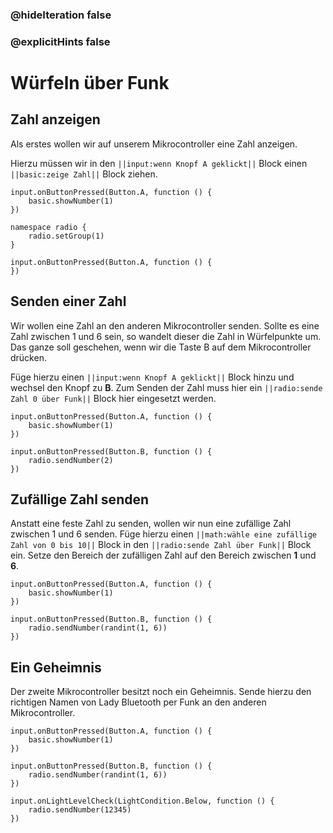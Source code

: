 ### @hideIteration false
### @explicitHints false

# Würfeln über Funk

## Zahl anzeigen

Als erstes wollen wir auf unserem Mikrocontroller eine Zahl anzeigen. 

Hierzu müssen wir in den ``||input:wenn Knopf A geklickt||`` Block einen ``||basic:zeige Zahl||`` Block ziehen.

```blocks
input.onButtonPressed(Button.A, function () {	
    basic.showNumber(1)
})
```

```customts
namespace radio {
    radio.setGroup(1)
}
```

```template
input.onButtonPressed(Button.A, function () {
})
```

## Senden einer Zahl

Wir wollen eine Zahl an den anderen Mikrocontroller senden. Sollte es eine Zahl zwischen 1 und 6 sein, so wandelt dieser die Zahl in Würfelpunkte um.
Das ganze soll geschehen, wenn wir die Taste B auf dem Mikrocontroller drücken.

Füge hierzu einen ``||input:wenn Knopf A geklickt||`` Block hinzu und wechsel den Knopf zu **B**.
Zum Senden der Zahl muss hier ein ``||radio:sende Zahl 0 über Funk||`` Block hier eingesetzt werden.

```blocks
input.onButtonPressed(Button.A, function () {	
    basic.showNumber(1)
})

input.onButtonPressed(Button.B, function () {	
    radio.sendNumber(2)
})
```

## Zufällige Zahl senden

Anstatt eine feste Zahl zu senden, wollen wir nun eine zufällige Zahl zwischen 1 und 6 senden. Füge hierzu einen ``||math:wähle eine zufällige Zahl von 0 bis 10||`` Block in den ``||radio:sende Zahl über Funk||`` Block ein. Setze den Bereich der zufälligen Zahl auf den Bereich zwischen **1** und **6**.


```blocks
input.onButtonPressed(Button.A, function () {	
    basic.showNumber(1)
})

input.onButtonPressed(Button.B, function () {	
    radio.sendNumber(randint(1, 6))
})
```

## Ein Geheimnis

Der zweite Mikrocontroller besitzt noch ein Geheimnis. Sende hierzu den richtigen Namen von Lady Bluetooth per Funk an den anderen Mikrocontroller.



```blocks
input.onButtonPressed(Button.A, function () {	
    basic.showNumber(1)
})

input.onButtonPressed(Button.B, function () {	
    radio.sendNumber(randint(1, 6))
})

input.onLightLevelCheck(LightCondition.Below, function () {
    radio.sendNumber(12345)
})
```
